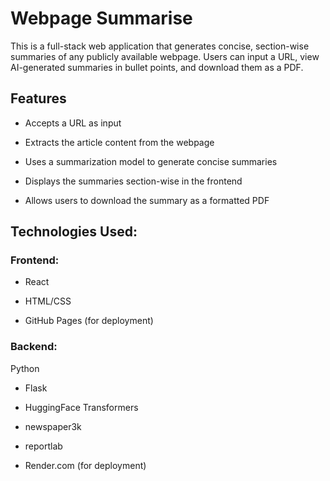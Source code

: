 # Webpage Summarise
This is a full-stack web application that generates concise, section-wise summaries of any publicly available webpage. Users can input a URL, view AI-generated summaries in bullet points, and download them as a PDF.

## Features
- Accepts a URL as input

- Extracts the article content from the webpage

- Uses a summarization model to generate concise summaries

- Displays the summaries section-wise in the frontend

- Allows users to download the summary as a formatted PDF

## Technologies Used:
### Frontend:
- React

- HTML/CSS

- GitHub Pages (for deployment)
### Backend:
Python

- Flask

- HuggingFace Transformers

- newspaper3k

- reportlab

- Render.com (for deployment)
